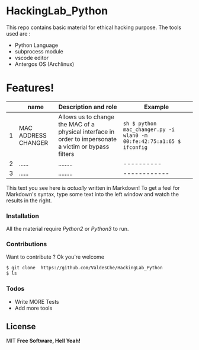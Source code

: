 # HackingLab_Python

This repo contains basic material for ethical hacking purpose. The tools used are :
  - Python Language
  - subprocess module
  - vscode editor
  - Antergos OS (Archlinux) 

#  Features!

|  | name | Description and role   | Example |
| -------|------|--------------------------|--------------------------|
| 1 | MAC ADDRESS CHANGER | Allows us to change the MAC of a physical interface in order to impersonate a victim or bypass filters | ```sh $ python mac_changer.py -i wlan0 -m 00:fe:42:75:a1:65 $ ifconfig ``` |
| 2 | ...... | ......... | ---------- | 
| 3 | ...... | .........| ------------|



This text you see here is *actually* written in Markdown! To get a feel for Markdown's syntax, type some text into the left window and watch the results in the right.

### Installation

All the material require *Python2* or *Python3* to  run.


### Contributions

Want to contribute ?
 Ok you're welcome
```sh
$ git clone  https://github.com/ValdesChe/HackingLab_Python
$ ls 
```


### Todos

 - Write MORE Tests
 - Add more tools

License
----
MIT
**Free Software, Hell Yeah!**